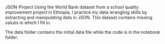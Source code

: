 JSON-Project
Using the World Bank dataset from a school quality improvement project in Ethiopia, I practice my data wrangling skills by extracting and manipulating data in JSON. This dataset contains missing values in which I fill in.

The data folder contains the initial data file while the code is in the notebook folder.
